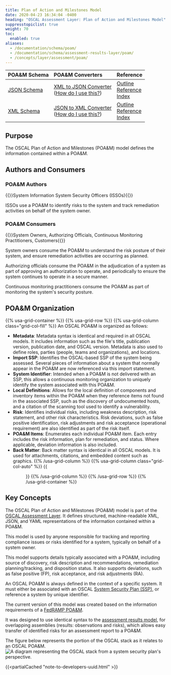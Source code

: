```yaml
---
title: Plan of Action and Milestones Model
date: 2020-04-23 16:34:04 -0400
heading: "OSCAL Assessment Layer: Plan of Action and Milestones Model"
suppresstopiclist: true
weight: 70
toc:
  enabled: true
aliases:
  - /documentation/schema/poam/
  - /documentation/schema/assessment-results-layer/poam/
  - /concepts/layer/assessment/poam/
---
```


| POA&M Schema | POA&M Converters | Reference
|:--- |:--- |:--- |
| [JSON Schema](https://pages.nist.gov/OSCAL-Reference/release-assets/latest/oscal_poam_schema.json) | [XML to JSON Converter](https://pages.nist.gov/OSCAL-Reference/release-assets/latest/oscal_poam_xml-to-json-converter.xsl)<br />([How do I use this?](https://github.com/usnistgov/OSCAL/blob/main/build/README.md#converters)) | [Outline](https://pages.nist.gov/OSCAL-Reference/models/latest/plan-of-action-and-milestones/json-outline/)<br />[Reference](https://pages.nist.gov/OSCAL-Reference/models/latest/plan-of-action-and-milestones/json-reference/)<br />[Index](https://pages.nist.gov/OSCAL-Reference/models/latest/plan-of-action-and-milestones/json-index/) |
| [XML Schema](https://pages.nist.gov/OSCAL-Reference/release-assets/latest/oscal_poam_schema.xsd) | [JSON to XML Converter](https://pages.nist.gov/OSCAL-Reference/release-assets/latest/oscal_poam_json-to-xml-converter.xsl)<br />([How do I use this?](https://github.com/usnistgov/OSCAL/blob/main/build/README.md#converters)) | [Outline](https://pages.nist.gov/OSCAL-Reference/models/latest/plan-of-action-and-milestones/xml-outline/)<br />[Reference](https://pages.nist.gov/OSCAL-Reference/models/latest/plan-of-action-and-milestones/xml-reference/)<br />[Index](https://pages.nist.gov/OSCAL-Reference/models/latest/plan-of-action-and-milestones/xml-index/) |

## Purpose

The OSCAL Plan of Action and Milestones (POA&M) model defines the information contained within a POA&M.

## Authors and Consumers

### POA&M Authors

{{<callout>}}System Information System Security Officers (ISSOs){{</callout>}}

ISSOs use a POA&M to identify risks to the system and track remediation activities on behalf of the system owner.

### POA&M Consumers

{{<callout>}}System Owners, Authorizing Officials, Continuous Monitoring Practitioners, Customers{{</callout>}}

System owners consume the POA&M to understand the risk posture of their system, and ensure remediation activities are occurring as planned.

Authorizing officials consume the POA&M in the adjudication of a system as part of approving an authorization to operate, and periodically to ensure the system continues to operate in a secure manner.

Continuous monitoring practitioners consume the POA&M as part of monitoring the system's security posture.

##  POA&M Organization

{{% usa-grid-container %}}
{{% usa-grid-row %}}
{{% usa-grid-column class="grid-col-fill" %}}
An OSCAL POA&M is organized as follows:
- **Metadata**: Metadata syntax is identical and required in all OSCAL models. It includes information such as the file's title, publication version, publication date, and OSCAL version. Metadata is also used to define roles, parties (people, teams and organizations), and locations.
- **Import SSP**: Identifies the OSCAL-based SSP of the system being assessed. Several pieces of information about a system that normally appear in the POA&M are now referenced via this import statement.
- **System Identifier**: Intended when a POA&M is not delivered with an SSP, this allows a continuous monitoring organization to uniquely identify the system associated with this POA&M.
- **Local Definitions**: Allows for the local definition of components and inventory items within the POA&M when they reference items not found in the associated SSP, such as the discovery of undocumented hosts, and a citation of the scanning tool used to identify a vulnerability.
- **Risk**: Identifies individual risks, including weakness description, risk statement, and other risk characteristics. Risk deviations, such as false positive identification, risk adjustments and risk acceptance (operational requirement) are also identified as part of the risk itself.
- **POA&M Items**: Enumerates each individual POA&M item. Each entry includes the risk information, plan for remediation, and status. Where applicable, deviation information is also included.
- **Back Matter**: Back matter syntax is identical in all OSCAL models. It is used for attachments, citations, and embedded content such as graphics.
{{% /usa-grid-column %}}
{{% usa-grid-column class="grid-col-auto" %}}
{{<figure src="poam-model.svg" alt="A diagram of the plan of actions and milestones model. As described in the text, within the larger plan of actions and milestones model box, it shows a metadata at the top, followed by an import SSP box, objectives box, assessment subject box, assessment assets box, assessment activities box, and finally a back matter box." class="maxw-full margin-top-0">}}
{{% /usa-grid-column %}}
{{% /usa-grid-row %}}
{{% /usa-grid-container %}}

## Key Concepts

The OSCAL Plan of Action and Milestones (POA&M) model is part of the [OSCAL Assessment Layer](../). It defines structured, machine-readable XML, JSON, and YAML representations of the information contained within a POA&M.

This model is used by anyone responsible for tracking and reporting compliance issues or risks identified for a system, typically on behalf of a system owner.

This model supports details typically associated with a POA&M, including source of discovery, risk description and recommendations, remediation planning/tracking, and disposition status. It also supports deviations, such as false positive (FP), risk acceptance, and risk adjustments (RA).

An OSCAL POA&M is always defined in the context of a specific system. It must either be associated with an OSCAL [System Security Plan (SSP)](../../implementation/ssp/), or reference a system by unique identifier.

The current version of this model was created based on the information requirements of a [FedRAMP POA&M](https://www.fedramp.gov/assets/resources/templates/FedRAMP-POAM-Template.xlsm).

It was designed to use identical syntax to the [assessment results model](../assessment-results/), for overlapping assemblies (results: observations and risks), which allows easy transfer of identified risks for an assessment report to a POA&M.

The figure below represents the portion of the OSCAL stack as it relates to an OSCAL POA&M.
![A diagram representing the OSCAL stack from a system security plan's perspective.](OSCAL-stack-POAM.svg)

{{<partialCached "note-to-developers-uuid.html" >}}
